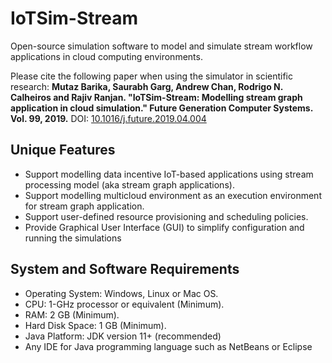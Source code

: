 # IoTSim-Stream
Open-source simulation software to model and simulate stream workflow applications in cloud computing environments.

Please cite the following paper when using the simulator in scientific research: <b> Mutaz Barika, Saurabh Garg, Andrew Chan, Rodrigo N. Calheiros and Rajiv Ranjan. "IoTSim-Stream: Modelling stream graph application in cloud simulation." Future Generation Computer Systems. Vol. 99, 2019.</b> DOI: <a href='https://doi.org/10.1016/j.future.2019.04.004'>10.1016/j.future.2019.04.004</a>

## Unique Features
  * Support modelling data incentive IoT-based applications using stream processing model (aka stream graph applications).
  * Support modelling multicloud environment as an execution environment for stream graph application.
  * Support user-defined resource provisioning and scheduling policies.
  * Provide Graphical User Interface (GUI) to simplify configuration and running the simulations
  
## System and Software Requirements
  * Operating System: Windows, Linux or Mac OS.
  * CPU: 1-GHz processor or equivalent (Minimum).
  * RAM: 2 GB (Minimum).
  * Hard Disk Space: 1 GB (Minimum).
  * Java Platform: JDK version 11+ (recommended)
  * Any IDE for Java programming language such as NetBeans or Eclipse
